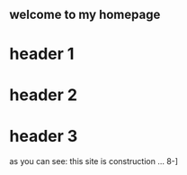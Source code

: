 ## welcome to my homepage


# header 1

# header 2

# header 3


as you can see: this site is construction ... 8-]
